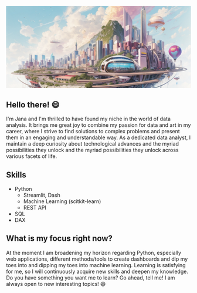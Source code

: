 ![my_gitub_banner](sci_fi_world_2.png)

## Hello there! :smile:
I'm Jana and I'm thrilled to have found my niche in the world of data analysis. It brings me great joy to combine 
my passion for data and art in my career, where I strive to find solutions to complex problems and present them in an 
engaging and understandable way. 
As a dedicated data analyst, I maintain a deep curiosity about technological advances and the myriad possibilities they 
unlock and the myriad possibilities they unlock across various facets of life.

## Skills

- Python
  - Streamlit, Dash
  - Machine Learning (scitkit-learn)
  - REST API
- SQL
- DAX

## What is my focus right now?
At the moment I am broadening my horizon regarding Python, especially web applications, different methods/tools to 
create dashboards and dip my toes into and dipping my toes into machine learning. Learning is satisfying for me, 
so I will continuously acquire new skills and deepen my knowledge. 
Do you have something you want me to learn? Go ahead, tell me! I am always open to new interesting topics! :smile:


<!--
**J-Klesper/J-Klesper** is a ✨ _special_ ✨ repository because its `README.md` (this file) appears on your GitHub profile.

Here are some ideas to get you started:

- 🔭 I’m currently working on ...
- 🌱 I’m currently learning ...
- 👯 I’m looking to collaborate on ...
- 🤔 I’m looking for help with ...
- 💬 Ask me about ...
- 📫 How to reach me: ...
- 😄 Pronouns: ...
- ⚡ Fun fact: ...
-->
